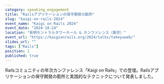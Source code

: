 ```yaml
---
category: speaking_engagement
title: "Railsアプリケーションの保守開発の勘所"
slug: "kaigi-on-rails-2024"
event_name: "Kaigi on Rails 2024"
event_date: "2024-10-24"
location: "有明セントラルタワーホール & カンファレンス（東京）"
event_url: "https://kaigionrails.org/2024/talks/takeyuweb/"
slides_url: ""
tags: ["Rails"]
position: 1
published: true
---
```


Railsコミュニティの年次カンファレンス「Kaigi on Rails」での登壇。Railsアプリケーションの保守開発の勘所と実践的なテクニックについて発表しました。
